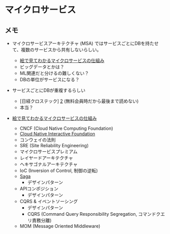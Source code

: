 # マイクロサービス


## メモ

- マイクロサービスアーキテクチャ (MSA) ではサービスごとにDBを持たせて、複数のサービスから共有しないらしい。
    - [絵で見てわかるマイクロサービスの仕組み][1]
    - ビッグデータとかは？
    - ML関連だと分けるの難しくない？
    - DBの単位がサービスになる？
- サービスごとにDBが重複するらしい
    - [日経クロステック] [2] (無料会員時だから最後まで読めない)
    - 本当？

- [絵で見てわかるマイクロサービスの仕組み][1]
    - CNCF (Cloud Native Computing Foundation)
    - [Cloud Native Interactive Foundation][3]
    - コンウェイの法則
    - SRE (Site Reliability Engineering)
    - マイクロサービスプレミアム
    - レイヤードアーキテクチャ
    - ヘキサゴナルアーキテクチャ
    - IoC (Inversion of Control, 制御の逆転)
    - [Saga][6]
        - デザインパターン
    - APIコンポジション
        - デザインパターン
    - CQRS & イベントソーシング
        - デザインパターン　
        - CQRS (Command Query Responsibility Segregation, コマンドクエリ責務分離)
    - MOM (Message Oriented Middleware)


[1]: https://www.amazon.co.jp/%E7%B5%B5%E3%81%A7%E8%A6%8B%E3%81%A6%E3%82%8F%E3%81%8B%E3%82%8B%E3%83%9E%E3%82%A4%E3%82%AF%E3%83%AD%E3%82%B5%E3%83%BC%E3%83%93%E3%82%B9%E3%81%AE%E4%BB%95%E7%B5%84%E3%81%BF-%E6%A8%BD%E6%BE%A4-%E5%BA%83%E4%BA%A8/dp/4798165433 (絵で見てわかるマイクロサービスの仕組み)
[2]: https://xtech.nikkei.com/atcl/nxt/mag/nc/18/041400166/021800012/ (XTECH)
[3]: https://landscape.cncf.io/ (CNIL)
[4]: https://github.com/cncf/toc/blob/main/DEFINITION.md (Cloud Native Computingの定義)
[5]: https://github.com/cncf/trailmap (trailmap)
[6]: https://qiita.com/yoshii0110/items/4ae10eb071565cb90b37 (sagaパターン)
